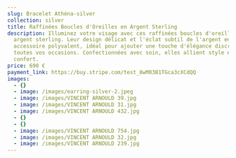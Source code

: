 ```yaml
---
slug: Bracelet Athéna-silver
collection: silver
title: Raffinées Boucles d'Oreilles en Argent Sterling
description: Illuminez votre visage avec ces raffinées boucles d'oreilles en
  argent sterling. Leur design délicat et l'éclat subtil de l'argent en font un
  accessoire polyvalent, idéal pour ajouter une touche d'élégance discrète à
  toutes vos occasions. Confectionnées avec soin, elles allient style et
  confort.
price: 690 €
payment_link: https://buy.stripe.com/test_8wM03B1TGca3cXCdQQ
images:
  - {}
  - image: /images/earring-silver-2.jpeg
  - image: /images/VINCENT ARNOULD 39.jpg
  - image: /images/VINCENT ARNOULD 31.jpg
  - image: /images/VINCENT ARNOULD 432.jpg
  - {}
  - {}
  - image: /images/VINCENT ARNOULD 754.jpg
  - image: /images/VINCENT ARNOULD 32.jpg
  - image: /images/VINCENT ARNOULD 239.jpg
---
```


